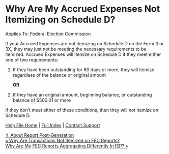  Why Are My Accrued Expenses Not Itemizing on Schedule D?
==========

Applies To: Federal Election Commission

If your Accrued Expenses are not itemizing on Schedule D on the Form 3 or 3X, they may just not be meeting the necessary requirements to be itemized. Accrued Expenses will itemize on Schedule D if they meet either one of two requirements:

1. If they have been outstanding for 60 days or more, they will itemize regardless of the balance or original amount

   **OR**

2. If they have an original amount, beginning balance, or outstanding balance of $500.01 or more

If they don’t meet either of these conditions, then they will not itemize on Schedule D.

[Help File Home](/help/) | [Full Index](/Help-File-Directory/) | [Contact Support](mailto:support@ISPolitical.com)

[⇑ About Report Post-Generation](/About-Report-Post-Generation)  
[« Why Are Transactions Not Itemized on FEC Reports?](/Why-Are-Transactions-Not-Itemized-on-FEC-Reports)  
[Why Are My FEC Reports Aggregating Differently In ISP? »](/Why-Are-My-FEC-Reports-Aggregating-Differently-In-ISP)
